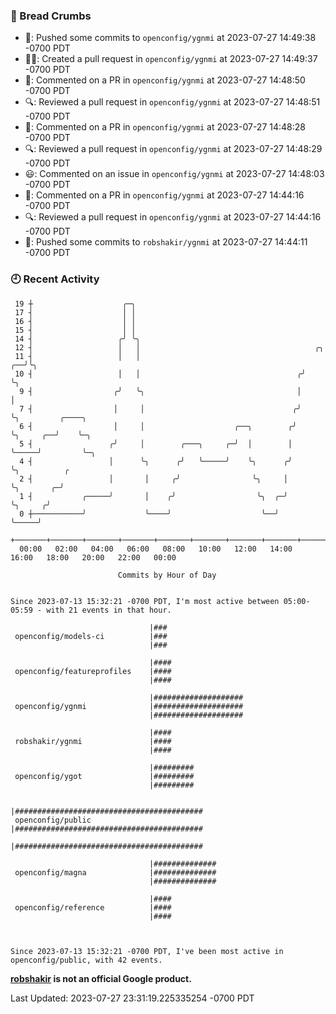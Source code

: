 ### 🍞 Bread Crumbs

 * 🚢: Pushed some commits to `openconfig/ygnmi` at 2023-07-27 14:49:38 -0700 PDT
 * ✍🏼: Created a pull request in `openconfig/ygnmi` at 2023-07-27 14:49:37 -0700 PDT
 * 💬: Commented on a PR in  `openconfig/ygnmi` at 2023-07-27 14:48:50 -0700 PDT
 * 🔍: Reviewed a pull request in  `openconfig/ygnmi` at 2023-07-27 14:48:51 -0700 PDT
 * 💬: Commented on a PR in  `openconfig/ygnmi` at 2023-07-27 14:48:28 -0700 PDT
 * 🔍: Reviewed a pull request in  `openconfig/ygnmi` at 2023-07-27 14:48:29 -0700 PDT
 * 😃: Commented on an issue in `openconfig/ygnmi` at 2023-07-27 14:48:03 -0700 PDT
 * 💬: Commented on a PR in  `openconfig/ygnmi` at 2023-07-27 14:44:16 -0700 PDT
 * 🔍: Reviewed a pull request in  `openconfig/ygnmi` at 2023-07-27 14:44:16 -0700 PDT
 * 🚢: Pushed some commits to `robshakir/ygnmi` at 2023-07-27 14:44:11 -0700 PDT

### 🕘 Recent Activity
```
 19 ┼                    ╭─╮
 17 ┤                    │ │
 16 ┤                    │ │
 15 ┤                    │ │
 14 ┤                   ╭╯ ╰╮
 12 ┤                   │   │                                       ╭╮
 11 ┤                   │   │                                    ╭──╯╰╮
 10 ┤                   │   │                                   ╭╯    ╰╮
  9 ┤                  ╭╯   ╰╮                                  │      │
  7 ┤                  │     │                                 ╭╯      ╰╮         ╭────╮
  6 ┤                  │     │                    ╭──╮        ╭╯        ╰╮     ╭──╯    ╰─╮
  5 ┤                 ╭╯     │        ╭───╮     ╭─╯  │        │          ╰─────╯         ╰─╮
  4 ┤                 │      ╰╮      ╭╯   ╰─────╯    ╰╮      ╭╯                            ╰╮          ╭
  2 ┤                 │       │     ╭╯                ╰╮     │                              ╰╮       ╭─╯
  1 ┤           ╭─────╯       │    ╭╯                  ╰╮  ╭─╯                               ╰╮     ╭╯
  0 ┼───────────╯             ╰────╯                    ╰──╯                                  ╰─────╯
    +───────+───────+───────+───────+───────+───────+───────+───────+───────+───────+───────+───────+────
  00:00   02:00   04:00   06:00   08:00   10:00   12:00   14:00   16:00   18:00   20:00   22:00   00:00   

						Commits by Hour of Day


Since 2023-07-13 15:32:21 -0700 PDT, I'm most active between 05:00-05:59 - with 21 events in that hour.

```



```
                               |###
 openconfig/models-ci          |###
                               |###

                               |####
 openconfig/featureprofiles    |####
                               |####

                               |####################
 openconfig/ygnmi              |####################
                               |####################

                               |####
 robshakir/ygnmi               |####
                               |####

                               |#########
 openconfig/ygot               |#########
                               |#########

                               |##########################################
 openconfig/public             |##########################################
                               |##########################################

                               |##############
 openconfig/magna              |##############
                               |##############

                               |####
 openconfig/reference          |####
                               |####



Since 2023-07-13 15:32:21 -0700 PDT, I've been most active in openconfig/public, with 42 events.

```
**[robshakir](mailto:robjs@google.com) is not an official Google product.**  


Last Updated: 2023-07-27 23:31:19.225335254 -0700 PDT
